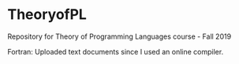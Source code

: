 # TheoryofPL
Repository for Theory of Programming Languages course - Fall 2019

Fortran:
  Uploaded text documents since I used an online compiler. 
